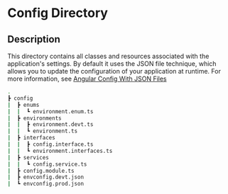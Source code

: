 # Config Directory

## Description

This directory contains all classes and resources associated with the application's settings. By default it uses the JSON file technique, which allows you to update the configuration of your application at runtime. For more information, see [Angular Config With JSON Files](https://www.youtube.com/watch?v=GUJ9FGHIKnA "Angular Config With JSON Files")

```bash
.
┣ config
|  ┣ enums
|  |  ┗ environment.enum.ts
|  ┣ environments
|  |  ┣ environment.devt.ts
|  |  ┗ environment.ts
|  ┣ interfaces
|  |  ┣ config.interface.ts
|  |  ┗ environment.interfaces.ts
|  ┣ services
|  |  ┗ config.service.ts
|  ┣ config.module.ts
|  ┣ envconfig.devt.json
|  ┗ envconfig.prod.json
```
